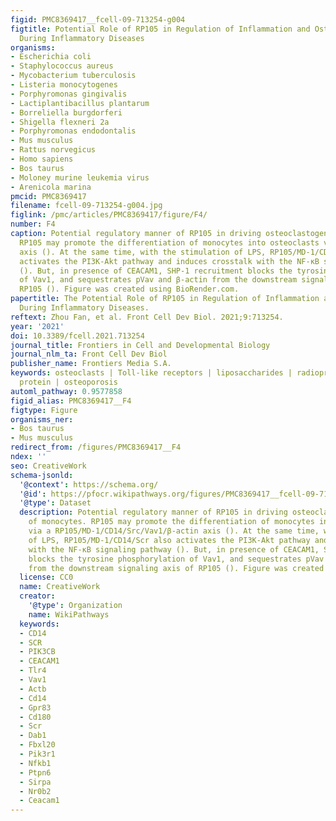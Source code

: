 ```yaml
---
figid: PMC8369417__fcell-09-713254-g004
figtitle: Potential Role of RP105 in Regulation of Inflammation and Osteoclastogenesis
  During Inflammatory Diseases
organisms:
- Escherichia coli
- Staphylococcus aureus
- Mycobacterium tuberculosis
- Listeria monocytogenes
- Porphyromonas gingivalis
- Lactiplantibacillus plantarum
- Borreliella burgdorferi
- Shigella flexneri 2a
- Porphyromonas endodontalis
- Mus musculus
- Rattus norvegicus
- Homo sapiens
- Bos taurus
- Moloney murine leukemia virus
- Arenicola marina
pmcid: PMC8369417
filename: fcell-09-713254-g004.jpg
figlink: /pmc/articles/PMC8369417/figure/F4/
number: F4
caption: Potential regulatory manner of RP105 in driving osteoclastogenesis of monocytes.
  RP105 may promote the differentiation of monocytes into osteoclasts via a RP105/MD-1/CD14/Src/Vav1/β-actin
  axis (). At the same time, with the stimulation of LPS, RP105/MD-1/CD14/Scr also
  activates the PI3K-Akt pathway and induces crosstalk with the NF-κB signaling pathway
  (). But, in presence of CEACAM1, SHP-1 recruitment blocks the tyrosine phosphorylation
  of Vav1, and sequestrates pVav and β-actin from the downstream signaling axis of
  RP105 (). Figure was created using BioRender.com.
papertitle: The Potential Role of RP105 in Regulation of Inflammation and Osteoclastogenesis
  During Inflammatory Diseases.
reftext: Zhou Fan, et al. Front Cell Dev Biol. 2021;9:713254.
year: '2021'
doi: 10.3389/fcell.2021.713254
journal_title: Frontiers in Cell and Developmental Biology
journal_nlm_ta: Front Cell Dev Biol
publisher_name: Frontiers Media S.A.
keywords: osteoclasts | Toll-like receptors | liposaccharides | radioprotective 105kDa
  protein | osteoporosis
automl_pathway: 0.9577858
figid_alias: PMC8369417__F4
figtype: Figure
organisms_ner:
- Bos taurus
- Mus musculus
redirect_from: /figures/PMC8369417__F4
ndex: ''
seo: CreativeWork
schema-jsonld:
  '@context': https://schema.org/
  '@id': https://pfocr.wikipathways.org/figures/PMC8369417__fcell-09-713254-g004.html
  '@type': Dataset
  description: Potential regulatory manner of RP105 in driving osteoclastogenesis
    of monocytes. RP105 may promote the differentiation of monocytes into osteoclasts
    via a RP105/MD-1/CD14/Src/Vav1/β-actin axis (). At the same time, with the stimulation
    of LPS, RP105/MD-1/CD14/Scr also activates the PI3K-Akt pathway and induces crosstalk
    with the NF-κB signaling pathway (). But, in presence of CEACAM1, SHP-1 recruitment
    blocks the tyrosine phosphorylation of Vav1, and sequestrates pVav and β-actin
    from the downstream signaling axis of RP105 (). Figure was created using BioRender.com.
  license: CC0
  name: CreativeWork
  creator:
    '@type': Organization
    name: WikiPathways
  keywords:
  - CD14
  - SCR
  - PIK3CB
  - CEACAM1
  - Tlr4
  - Vav1
  - Actb
  - Cd14
  - Gpr83
  - Cd180
  - Scr
  - Dab1
  - Fbxl20
  - Pik3r1
  - Nfkb1
  - Ptpn6
  - Sirpa
  - Nr0b2
  - Ceacam1
---
```

